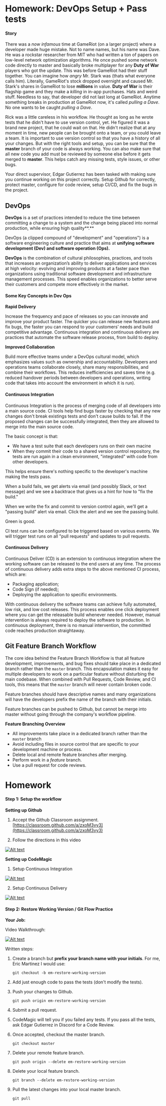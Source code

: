 # Homework: DevOps Setup + Pass tests

#### Story

There was a *now infamous* time at GameRiot (on a larger project) where a developer made huge mistake. Not to name names, but his name was Dave. He was a rockstar researcher from MIT who had written a ton of papers on low-level network optimization algorithms. He once pushed some network code directly to master and basically broke multiplayer for any **Duty of War** players who got the update. This was before GameRiot had their stuff together. You can imagine how *angry* Mr. Stark was (thats what everyone calls him). Literally, GameRiot's stock dropped overnight and caused Mr. Stark's shares in GameRiot to lose **millions** in value. **Duty of War** is their flagship game and they make a *killing* in in-app purchases. Hats and weird stuff. Needless to say, that developer did not last long at GameRiot. Anytime something breaks in production at GameRiot now, it's called *pulling a Dave*. No one wants to be caught *pulling a Dave*.



Rick was a little careless in his workflow. He thought as long as he wrote tests that he didn't have to use version control, yet. He figured it was a brand new project, that he could wait on that. He didn't realize that at any moment in time, new people can be brought onto a team, or you could leave a team. It is important to use version control so that you have a history of all your changes. But with the right tools and setup, you can be sure that the **master** branch of your code is always working. You can also make sure that all new code you add must be reviewed by someone else before it gets merged to **master**. This helps catch any missing tests, style issues, or other bugs. 



Your direct supervisor, Edgar Gutierrez has been tasked with making sure you continue working on this project correctly. Setup Github for correctly, protect master, configure for code review, setup CI/CD, and fix the bugs in the project. 



## DevOps

**DevOps** is a set of practices intended to reduce the time between committing a change to a system and the change being placed into normal production, while ensuring high quality**.**

DevOps (a clipped compound of "development" and "operations") is a software engineering culture and practice that aims at **unifying software development (Dev) and software operation (Ops).**

**DevOps** is the combination of cultural philosophies, practices, and tools that increases an organization’s ability to deliver applications and services at high velocity: evolving and improving products at a faster pace than organizations using traditional software development and infrastructure management processes. This speed enables organizations to better serve their customers and compete more effectively in the market.



#### Some Key Concepts in Dev Ops

**Rapid Delivery**

Increase the frequency and pace of releases so you can innovate and improve your product faster. The quicker you can release new features and fix bugs, the faster you can respond to your customers’ needs and build competitive advantage. Continuous integration and continuous delivery are practices that automate the software release process, from build to deploy.

**Improved Collaboration**

Build more effective teams under a DevOps cultural model, which emphasizes values such as ownership and accountability. Developers and operations teams collaborate closely, share many responsibilities, and combine their workflows. This reduces inefficiencies and saves time (e.g. reduced handover periods between developers and operations, writing code that takes into account the environment in which it is run).



#### Continuous Integration

Continuous Integration is the process of merging code of all developers into a main source code. CI tools help find bugs faster by checking that any new changes don't break existings tests and don't cause builds to fail. If the proposed changes can be successfully integrated, then they are allowed to merge into the main source code.

The basic concept is that:

* We have a test suite that each developers runs on their own macine
* When they commit their code to a shared version control repository, the tests are run again in a clean environment, "integrated" with code from other developers.

This helps ensure there's nothing specific to the developer's machine making the tests pass.

When a build fails, we get alerts via email (and possibly Slack, or text message) and we see a backtrace that gives us a hint for how to "fix the build."

When we write the fix and commit to version control again, we'll get a "passing build" alert via email. Click the alert and we see the passing build.

Green is good.

CI test runs can be configured to be triggered based on various events. We will trigger test runs on all "pull requests" and updates to pull requests. 



#### Continuous Delivery

Continuous Deliver (CD) is an extension to continuous integration where the working software can be released to the end users at any time. The process of continuous delivery adds extra steps to the above mentioned CI process, which are:

- Packaging application;
- Code Sign (if needed);
- Deploying the application to specific environments.

With continuous delivery the software teams can achieve fully automated, low risk, and low cost releases. This process enables one click deployment where you can get the releasable build whenever needed. However, manual intervention is always required to deploy the software to production. In continuous deployment, there is no manual intervention, the committed code reaches production straightaway.



## Git Feature Branch Workflow

The core idea behind the Feature Branch Workflow is that all feature development, improvements, and bug fixes should take place in a dedicated branch rather than the `master` branch. This encapsulation makes it easy for multiple developers to work on a particular feature without disturbing the main codebase. When combined with Pull Requests, Code Review, and CI tools, this means that the `master` branch will never contain broken code.

Feature branches should have descriptive names and many organizations will have the developers prefix the name of the branch with their initials. 

Feature branches can be pushed to Github, but cannot be merge into master without going through the company's workflow pipeline.



**Feature Branching Overview**

* All improvements take place in a dedicated branch rather than the `master` branch
* Avoid including files in source control that are specific to your development machine or process.
* Delete local and remote feature branches after merging.
* Perform work in a *feature* branch.
* Use a pull request for code reviews.



# Homework

#### Step 1: Setup the workflow

**Setting up Github**

1. Accept the Github Classroom assignment. [https://classroom.github.com/a/zxoM3vy3](https://classroom.github.com/a/zxoM3vy3)

2. Follow the directions in this video


[![Alt text](https://img.youtube.com/vi/Z9Vl7o38xpQ/0.jpg)](https://www.youtube.com/watch?v=Z9Vl7o38xpQ)


**Setting up CodeMagic**

1. Setup Continuous Integration

[![Alt text](https://img.youtube.com/vi/2in1naZ1Kpo/0.jpg)](https://www.youtube.com/watch?v=2in1naZ1Kpo)

2. Setup Continuous Delivery

[![Alt text](https://img.youtube.com/vi/u3x1GN0WJ7w/0.jpg)](https://www.youtube.com/watch?v=u3x1GN0WJ7w)

#### Step 2: Restore Working Version / Git Flow Practice

**Your Job:**

Video Walkthrough: 

[![Alt text](https://img.youtube.com/vi/tfnxW7bNL7k/0.jpg)](https://www.youtube.com/watch?v=tfnxW7bNL7k)

Written steps:

1. Create a branch but **prefix your branch name with your initials**. For me, Eric Martinez I would use:

    ```
    git checkout -b em-restore-working-version
    ```

2. Add just enough code to pass the tests (don't modify the tests).

3. Push your changes to Github.

   ```
   git push origin em-restore-working-version
   ```

4. Submit a pull request. 

5. CodeMagic will tell you if you failed any tests. If you pass all the tests, ask Edgar Gutierrez in Discord for a Code Review.

6. Once accepted, checkout the master branch.

   ```
   git checkout master
   ```

7. Delete your remote feature branch.

   ```
   git push origin --delete em-restore-working-version
   ```

8. Delete your local feature branch.

   ```
   git branch --delete em-restore-working-version
   ```

9. Pull the latest changes into your local master branch.

   ```
   git pull
   ```
